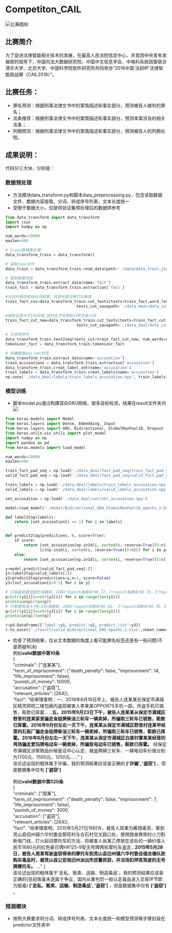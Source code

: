 # Competiton_CAIL
![比赛图标](https://github.com/renjunxiang/Competiton_CAIL/blob/master/picture/比赛图标.png)<br>

## 比赛简介
为了促进法律智能相关技术的发展，在最高人民法院信息中心、共青团中央青年发展部的指导下，中国司法大数据研究院、中国中文信息学会、中电科系统团委联合清华大学、北京大学、中国科学院软件研究所共同举办“2018中国‘法研杯’法律智能挑战赛（CAIL2018）”。<br>
## 比赛任务：
* 罪名预测：根据刑事法律文书中的案情描述和事实部分，预测被告人被判的罪名；<br>
* 法条推荐：根据刑事法律文书中的案情描述和事实部分，预测本案涉及的相关法条；<br>
* 刑期预测：根据刑事法律文书中的案情描述和事实部分，预测被告人的刑期长短。<br>
## 成果说明：
代码分三大块，分别是：
### 数据预处理
* 方法模块data_transform.py和脚本data_preprocessing.py，包含读取数据文件、数据内容提取、分词、转成序号列表、文本长度统一<br>
* 受限于数据大小，仅提供验证集预处理后的数据供参考
``` python
from data_transform import data_transform
import json
import numpy as np

num_words=20000
maxlen=400

# train数据集处理
data_transform_train = data_transform()

# 读取json文件
data_train = data_transform_train.read_data(path='./data/data_train.json')

# 提取需要信息
data_transform_train.extract_data(name='fact')
train_fact = data_transform_train.extraction['fact']

#分词并保存原始分词结果，词语长度后期可以再改
train_fact_cut=data_transform_train.cut_texts(texts=train_fact,word_len=1,need_cut=True,
                               texts_cut_savepath='./data_deal/data_cut/train_fact_cut.json')

#抽取长度大于1的词语,目的在于去除标点和无意义词
train_fact_cut_new=data_transform_train.cut_texts(texts=train_fact_cut,word_len=2,need_cut=False,
                               texts_cut_savepath='./data_deal/data_cut/train_fact_cut_new.json')
							   
# 文本转序列
data_transform_train.text2seq(texts_cut=train_fact_cut_new, num_words=num_words, maxlen=maxlen)
tokenizer_fact = data_transform_train.tokenizer_fact

# 创建数据one-hot标签
data_transform_train.extract_data(name='accusation')
train_accusations = data_transform_train.extraction['accusation']
data_transform_train.creat_label_set(name='accusation')
train_labels = data_transform_train.creat_labels(name='accusation')
np.save('./data_deal/labels/train_labels_accusation.npy', train_labels)
```
### 模型训练
* 脚本model.py通过构建双向GRU网络，做多目标检测，结果在result文件夹内<br>
![](https://github.com/renjunxiang/Competiton_CAIL/blob/master/picture/Bidirectional_GRU_GlobalMaxPool1D_epochs.png)<br>
``` python
from keras.models import Model
from keras.layers import Dense, Embedding, Input
from keras.layers import GRU, Bidirectional, GlobalMaxPool1D, Dropout
from keras.utils.vis_utils import plot_model
import numpy as np
import pandas as pd
from keras.models import load_model

num_words=20000
maxlen=400

train_fact_pad_seq = np.load('./data_deal/fact_pad_seq/train_fact_pad_seq_%d_%d.npy'%(num_words,maxlen))
valid_fact_pad_seq = np.load('./data_deal/fact_pad_seq/valid_fact_pad_seq_%d_%d.npy'%(num_words,maxlen))

train_labels = np.load('./data_deal/labels/train_labels_accusation.npy')
valid_labels = np.load('./data_deal/labels/valid_labels_accusation.npy')

set_accusation = np.load('./data_deal/set/set_accusation.npy')

model=load_model('./model/Bidirectional_GRU_GlobalMaxPool1D_epochs_2.h5')

def label2tag(labels):
    return [set_accusation[i == 1] for i in labels]


def predict2tag(predictions, n, score=True):
    if score:
        return [set_accusation[np.in1d(i, sorted(i, reverse=True)[0:n])] for i in predictions], \
               [i[np.in1d(i, sorted(i, reverse=True)[0:n])] for i in predictions]
    else:
        return [set_accusation[np.in1d(i, sorted(i, reverse=True)[0:n])] for i in predictions]

y=model.predict(valid_fact_pad_seq[:])
y1=label2tag(valid_labels[:])
y2=predict2tag(predictions=y,n=1, score=False)
y3=[set_accusation[i>0.5] for i in y]

# 只取最高置信度的准确率，训练2个epoch准确率为0.72，2个epoch准确率为0.78，3个epoch准确率为0.8026
p=[str(y1[i])==str(y2[i]) for i in range(len(y1))]
print(sum(p)/len(p))
# 只取置信度大于0.5的准确率，训练2个epoch准确率为0.66，,3个epoch准确率为0.76，3个epoch准确率为0.7938
q=[str(y1[i])==str(y3[i]) for i in range(len(y1))]
print(sum(q)/len(q))

r=pd.DataFrame({'label':y1,'predict':y2,'predict_list':y3})
r.to_excel('./result/valid_Bidirectional_GRU_epochs_2.xlsx',sheet_name='1',index=False)
```
* 检查了预测结果，仅从文本数据的角度上看可能罪名标签还是有一些问题(不是质疑判决)<br>
例如**valid数据中第10条**<br>
{<br>
	"criminals": ["连某某"], <br>
	"term_of_imprisonment": {"death_penalty": false, "imprisonment": 14, "life_imprisonment": false}, <br>
	"punish_of_money": 10000, <br>
	"accusation": ["盗窃"], <br>
	"relevant_articles": [264]}, <br>
	"fact": "经审理查明：一、2016年8月16日早上，被告人连某某在保定市满城区精灵网吧二楼包厢内盗窃被害人李某某OPPOR7S手机一部。所盗手机已销售，赃款已挥霍......**五、2015年9月23日下午，被告人连某某从保定市满城区野里村连某家里骗走金娃牌柴油三轮车一辆卖掉，所骗取三轮车已销售，赃款已挥霍。2016年9月份左右一天下午，连某某从保定市满城区野里村连某甲经营的石板厂骗走金娃牌柴油三轮车一辆卖掉，所骗取三轮车已销售，赃款已挥霍。2016年8月份左右一天下午，连某某从保定市满城区白堡村曹某某经营的鸡场骗走爱玛牌电动车一辆卖掉，所骗取电动车已销售，赃款已挥霍。** 经保定市满城区涉案物品价格鉴证中心认定，被盗两辆三轮车、一辆电动车价值分别为1700元、1500元、1250元......"
	} <br>
该论述出现的粗体属于诈骗，我的预测结果应该是正确的 **['诈骗', '盗窃']** ，但是数据集中仅有 **['盗窃']** <br><br>
例如**valid数据中第520条**<br>
{<br>
	"criminals": ["周某"], <br>
	"term_of_imprisonment": {"death_penalty": false, "imprisonment": 7, "life_imprisonment": false}, <br>
	"punish_of_money": 3000, <br>
	"accusation": ["盗窃"], <br>
	"relevant_articles": [264]}, <br>
	"fact": "经审理查明，2015年5月27日16时许，被告人周某为筹措毒资，窜到灵山县旧州镇六华村委会那旺村与合石村交叉路口处，使用随身携带的小刀割断电门线，打火起动摩托车的方法，将被害人张某乙停放在该处的一辆价值人民币1680元的红色豪日牌HR125-9型无号牌两轮摩托车盗走...**2015年5月28日，被告人周某驾驶盗窃得来的摩托车到灵山县旧州镇六华村委会福龙塘队欲购买毒品时，被灵山县公安局旧州派出所民警抓获，并当场扣押其驾驶的无号牌摩托车。** ..."
	} <br>
该论述出现的粗体属于'走私、贩卖、运输、制造毒品'，我的预测结果应该是正确的(目前贩毒未遂属于争议，国内从重判罚一般认定毒品进入交易环节即为贩毒) **['走私、贩卖、运输、制造毒品', '盗窃']** ，但是数据集中仅有 **['盗窃']** 。
### 预测模块
* 按照大赛要求将分词、转成序号列表、文本长度统一和模型预测等步骤封装在predictor文件夹中<br>
